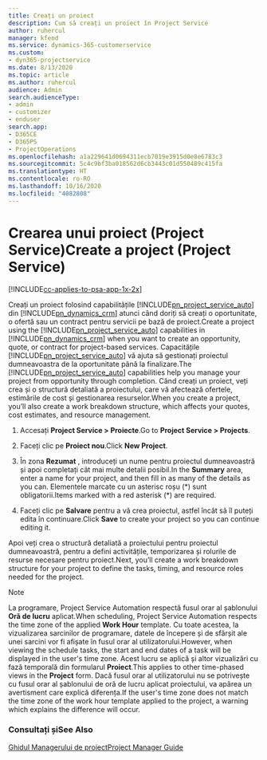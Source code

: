 ```yaml
---
title: Creați un proiect
description: Cum să creați un proiect în Project Service
author: ruhercul
manager: kfend
ms.service: dynamics-365-customerservice
ms.custom:
- dyn365-projectservice
ms.date: 8/13/2020
ms.topic: article
ms.author: ruhercul
audience: Admin
search.audienceType:
- admin
- customizer
- enduser
search.app:
- D365CE
- D365PS
- ProjectOperations
ms.openlocfilehash: a1a229641d0694311ecb7019e3915d0e8e6783c3
ms.sourcegitcommit: 5c4c9bf3ba018562d6cb3443c01d550489c415fa
ms.translationtype: HT
ms.contentlocale: ro-RO
ms.lasthandoff: 10/16/2020
ms.locfileid: "4082808"
---
```

# <a name="create-a-project-project-service"></a><span data-ttu-id="c2303-103">Crearea unui proiect (Project Service)</span><span class="sxs-lookup"><span data-stu-id="c2303-103">Create a project (Project Service)</span></span>

[!INCLUDE[cc-applies-to-psa-app-1x-2x](../includes/cc-applies-to-psa-app-1x-2x.md)]

<span data-ttu-id="c2303-104">Creați un proiect folosind capabilitățile [!INCLUDE[pn_project_service_auto](../includes/pn-project-service-auto.md)] din [!INCLUDE[pn_dynamics_crm](../includes/pn-dynamics-crm.md)] atunci când doriți să creați o oportunitate, o ofertă sau un contract pentru servicii pe bază de proiect.</span><span class="sxs-lookup"><span data-stu-id="c2303-104">Create a project using the [!INCLUDE[pn_project_service_auto](../includes/pn-project-service-auto.md)] capabilities in [!INCLUDE[pn_dynamics_crm](../includes/pn-dynamics-crm.md)] when you want to create an opportunity, quote, or contract for project-based services.</span></span> <span data-ttu-id="c2303-105">Capacitățile [!INCLUDE[pn_project_service_auto](../includes/pn-project-service-auto.md)] vă ajuta să gestionați proiectul dumneavoastra de la oportunitate până la finalizare.</span><span class="sxs-lookup"><span data-stu-id="c2303-105">The [!INCLUDE[pn_project_service_auto](../includes/pn-project-service-auto.md)] capabilities help you manage your project from opportunity through completion.</span></span> <span data-ttu-id="c2303-106">Când creați un proiect, veți crea și o structură detaliată a proiectului, care vă afectează ofertele, estimările de cost și gestionarea resurselor.</span><span class="sxs-lookup"><span data-stu-id="c2303-106">When you create a project, you’ll also create a work breakdown structure, which affects your quotes, cost estimates, and resource management.</span></span>  
  
1.  <span data-ttu-id="c2303-107">Accesați **Project Service > Proiecte**.</span><span class="sxs-lookup"><span data-stu-id="c2303-107">Go to **Project Service > Projects**.</span></span>  
  
2.  <span data-ttu-id="c2303-108">Faceți clic pe **Proiect nou**.</span><span class="sxs-lookup"><span data-stu-id="c2303-108">Click **New Project**.</span></span>  
  
3.  <span data-ttu-id="c2303-109">În zona **Rezumat** , introduceți un nume pentru proiectul dumneavoastră și apoi completați cât mai multe detalii posibil.</span><span class="sxs-lookup"><span data-stu-id="c2303-109">In the **Summary** area, enter a name for your project, and then fill in as many of the details as you can.</span></span> <span data-ttu-id="c2303-110">Elementele marcate cu un asterisc roșu (\*) sunt obligatorii.</span><span class="sxs-lookup"><span data-stu-id="c2303-110">Items marked with a red asterisk (\*) are required.</span></span>  
  
4.  <span data-ttu-id="c2303-111">Faceți clic pe **Salvare** pentru a vă crea proiectul, astfel încât să îl puteți edita în continuare.</span><span class="sxs-lookup"><span data-stu-id="c2303-111">Click **Save** to create your project so you can continue editing it.</span></span>  
  
<span data-ttu-id="c2303-112">Apoi veți crea o structură detaliată a proiectului pentru proiectul dumneavoastră, pentru a defini activitățile, temporizarea și rolurile de resurse necesare pentru proiect.</span><span class="sxs-lookup"><span data-stu-id="c2303-112">Next, you’ll create a work breakdown structure for your project to define the tasks, timing, and resource roles needed for the project.</span></span>  

> [!NOTE]
> <span data-ttu-id="c2303-113">La programare, Project Service Automation respectă fusul orar al șablonului **Oră de lucru** aplicat.</span><span class="sxs-lookup"><span data-stu-id="c2303-113">When scheduling, Project Service Automation respects the time zone of the applied **Work Hour** template.</span></span> <span data-ttu-id="c2303-114">Cu toate acestea, la vizualizarea sarcinilor de programare, datele de începere și de sfârșit ale unei sarcini vor fi afișate în fusul orar al utilizatorului.</span><span class="sxs-lookup"><span data-stu-id="c2303-114">However, when viewing the schedule tasks, the start and end dates of a task will be displayed in the user's time zone.</span></span> <span data-ttu-id="c2303-115">Acest lucru se aplică și altor vizualizări cu fază temporală din formularul **Proiect**.</span><span class="sxs-lookup"><span data-stu-id="c2303-115">This applies to other time-phased views in the **Project** form.</span></span> <span data-ttu-id="c2303-116">Dacă fusul orar al utilizatorului nu se potrivește cu fusul orar al șablonului de oră de lucru aplicat proiectului, va apărea un avertisment care explică diferența.</span><span class="sxs-lookup"><span data-stu-id="c2303-116">If the user's time zone does not match the time zone of the work hour template applied to the project, a warning which explains the difference will occur.</span></span> 
  
### <a name="see-also"></a><span data-ttu-id="c2303-117">Consultați și</span><span class="sxs-lookup"><span data-stu-id="c2303-117">See Also</span></span>  
 [<span data-ttu-id="c2303-118">Ghidul Managerului de proiect</span><span class="sxs-lookup"><span data-stu-id="c2303-118">Project Manager Guide</span></span>](../psa/project-manager-guide.md)
